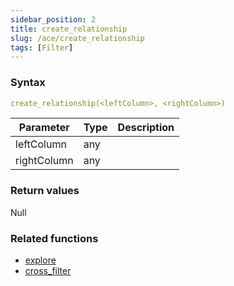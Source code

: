 ```yaml
---
sidebar_position: 2   
title: create_relationship
slug: /ace/create_relationship
tags: [Filter]
---
```


### Syntax

 ```yaml
create_relationship(<leftColumn>, <rightColumn>)
```
    
| Parameter   | Type | Description |
| ----------- | ---- | ----------- |     
| leftColumn | any |  |
| rightColumn | any |  |

### Return values
Null


### Related functions      
* [explore](/ace/explore)
* [cross_filter](/ace/cross_filter)
